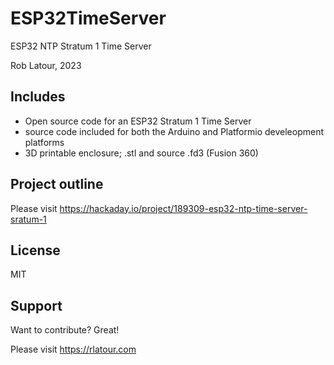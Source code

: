 # ESP32TimeServer
 ESP32 NTP Stratum 1 Time Server

Rob Latour, 2023

## Includes

- Open source code for an ESP32 Stratum 1 Time Server 
- source code included for both the Arduino and Platformio develeopment platforms
- 3D printable enclosure; .stl and source .fd3 (Fusion 360) 

## Project outline

Please visit https://hackaday.io/project/189309-esp32-ntp-time-server-sratum-1

## License

MIT

## Support

Want to contribute? Great!

Please visit https://rlatour.com 
